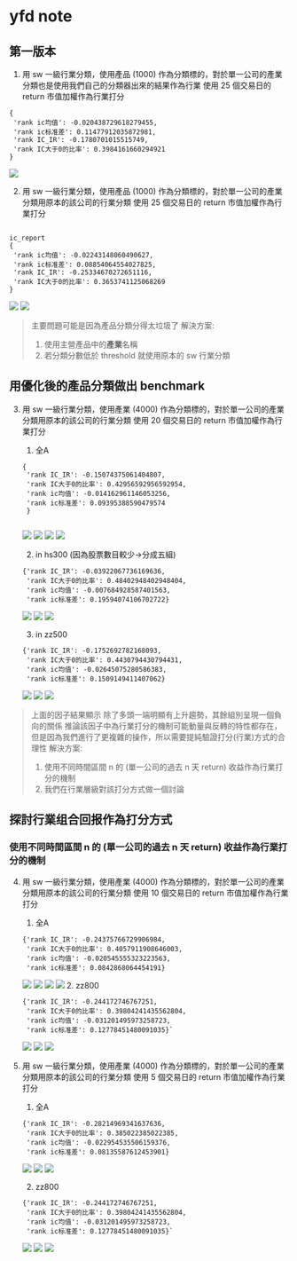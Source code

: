 # yfd note
## 第一版本
1. 用 sw 一級行業分類，使用產品 (1000) 作為分類標的，對於單一公司的產業分類也是使用我們自己的分類器出來的結果作為行業 使用 25 個交易日的 return 市值加權作為行業打分   
```{python}
{
 'rank ic均值': -0.020438729618279455,
 'rank ic标准差': 0.11477912035872981,
 'rank IC_IR': -0.1780701015515749,
 'rank IC大于0的比率': 0.3984161660294921
}
```
![](https://i.imgur.com/4ov1UAi.png)
 
2. 用 sw 一級行業分類，使用產品 (1000) 作為分類標的，對於單一公司的產業分類用原本的該公司的行業分類 使用 25 個交易日的 return 市值加權作為行業打分   
```{python}

ic_report
{
 'rank ic均值': -0.02243148060490627,
 'rank ic标准差': 0.08854064554027825,
 'rank IC_IR': -0.25334670272651116,
 'rank IC大于0的比率': 0.3653741125068269
}
```
   ![](https://i.imgur.com/LT75H7I.png)
   ![](https://i.imgur.com/1HLhjlB.png)

> 主要問題可能是因為產品分類分得太垃圾了
> 解決方案: 
> 1. 使用主營產品中的****產業****名稱
> 2. 若分類分數低於 threshold 就使用原本的 sw 行業分類

## 用優化後的產品分類做出 benchmark

3. 用 sw 一級行業分類，使用產業 (4000) 作為分類標的，對於單一公司的產業分類用原本的該公司的行業分類 使用 20 個交易日的 return 市值加權作為行業打分 
    1. 全A
    ```{python}
    {
     'rank IC_IR': -0.15074375061404807,
     'rank IC大于0的比率': 0.42956592956592954,
     'rank ic均值': -0.014162961146053256,
     'rank ic标准差': 0.09395388590479574
     }
     
    ```   
    ![](https://i.imgur.com/IUgRO8B.png)
    ![](https://i.imgur.com/NocUHHg.png)
    ![](https://i.imgur.com/XKRLE5S.png)
    ![](https://i.imgur.com/wO0iC5g.png)
    
    2. in hs300 (因為股票數目較少->分成五組)
    ```{python}
    {'rank IC_IR': -0.03922067736169636,
     'rank IC大于0的比率': 0.48402948402948404,
     'rank ic均值': -0.007684928587401563,
     'rank ic标准差': 0.19594074106702722}
    ```
    ![](https://i.imgur.com/Ol8g9yL.png)
    ![](https://i.imgur.com/CXaYqFK.png)
    ![](https://i.imgur.com/PrFpzav.png)

    3. in zz500 
    ```{python}
    {'rank IC_IR': -0.1752692782168093,
     'rank IC大于0的比率': 0.4430794430794431,
     'rank ic均值': -0.02645075280586383,
     'rank ic标准差': 0.1509149411407062}
    ```
    ![](https://i.imgur.com/VYyaAiq.png)
    ![](https://i.imgur.com/RUgPUrO.png)
    ![](https://i.imgur.com/0TwVEXD.png)


> 上面的因子結果顯示 除了多頭一端明顯有上升趨勢，其餘組別呈現一個負向的關係
> 推論該因子中為行業打分的機制可能動量與反轉的特性都存在，但是因為我們進行了更複雜的操作，所以需要提純驗證打分(行業)方式的合理性
> 解決方案: 
> 1. 使用不同時間區間 n 的 (單一公司的過去 n 天 return) 收益作為行業打分的機制 
> 2. 我們在行業層級對該打分方式做一個討論

## 探討行業组合回报作為打分方式
### 使用不同時間區間 n 的 (單一公司的過去 n 天 return) 收益作為行業打分的機制
4. 用 sw 一級行業分類，使用產業 (4000) 作為分類標的，對於單一公司的產業分類用原本的該公司的行業分類 使用 10 個交易日的 return 市值加權作為行業打分 

    1. 全A
    ```
    {'rank IC_IR': -0.24375766729906984,
     'rank IC大于0的比率': 0.4057911908646003,
     'rank ic均值': -0.020545555323223563,
     'rank ic标准差': 0.0842868064454191}
    ```
    ![](https://i.imgur.com/kXqXXaY.png)
    ![](https://i.imgur.com/YL8RNiN.png)
    ![](https://i.imgur.com/VdEYsf8.png)
    ![](https://i.imgur.com/OVaFVqT.png)
    2. zz800
    ```
    {'rank IC_IR': -0.244172746767251,
     'rank IC大于0的比率': 0.39804241435562804,
     'rank ic均值': -0.031201495973258723,
     'rank ic标准差': 0.12778451480091035}`
    ```
    ![](https://i.imgur.com/sxWLdcI.png)
    ![](https://i.imgur.com/e3T9P3X.png)
    ![](https://i.imgur.com/I6E5kY2.png)
5. 用 sw 一級行業分類，使用產業 (4000) 作為分類標的，對於單一公司的產業分類用原本的該公司的行業分類 使用 5 個交易日的 return 市值加權作為行業打分 

    1. 全A
    ```
    {'rank IC_IR': -0.28214969341637636,
     'rank IC大于0的比率': 0.385022385022385,
     'rank ic均值': -0.022954535506159376,
     'rank ic标准差': 0.08135587612453901}
    ```
    ![](https://i.imgur.com/F9aeTOU.png)
    ![](https://i.imgur.com/hdSx6Ea.png)
    ![](https://i.imgur.com/OXtR47r.png)

    2. zz800
    ```
    {'rank IC_IR': -0.244172746767251,
     'rank IC大于0的比率': 0.39804241435562804,
     'rank ic均值': -0.031201495973258723,
     'rank ic标准差': 0.12778451480091035}`
    ```
    ![](https://i.imgur.com/sxWLdcI.png)
    ![](https://i.imgur.com/e3T9P3X.png)
    ![](https://i.imgur.com/I6E5kY2.png)

    









